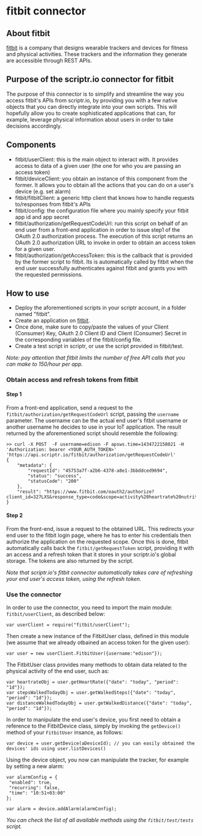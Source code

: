 # fitbit connector
## About fitbit
[fitbit](http://www.fitbit.com/) is a company that designs wearable trackers and devices for fitness and physical activities. 
These trackers and the information they generate are accessible through REST APIs.
## Purpose of the scriptr.io connector for fitbit
The purpose of this connector is to simplify and streamline the way you access fitbit's APIs from scriptr.io, by providing you with a few native objects that you can directly integrate into your own scripts. 
This will hopefully allow you to create sophisticated applications that can, for example, leverage physical information about users in order to take decisions accordingly. 
## Components
- fitbit/userClient: this is the main object to interact with. It provides access to data of a given user (the one for who you are passing an access token)
- fitbit/deviceClient: you obtain an instance of this component from the former. It allows you to obtain all the actions that you can do on a user's device (e.g. set alarm)
- fitbit/fitbitClient: a generic http client that knows how to handle requests to/responses from fitbit's APIs
- fitbit/config: the configuration file where you mainly specify your fitbit app id and app secret
- fitbit/authorization/getRequestCodeUrl: run this script on behalf of an end user from a front-end application in order to issue step1 of the OAuth 2.0 authorization process.
The execution of this script returns an OAuth 2.0 authorization URL to invoke in order to obtain an access token for a given user.
- fitbit/authorization/getAccessToken: this is the callback that is provided by the former script to fitbit. 
Its is automatically called by fitbit when the end user successfully authenticates against fitbit and grants you with the requested
permissions.

## How to use
- Deploy the aforementioned scripts in your scriptr account, in a folder named "fitbit".
- Create an application on [fitbit](https://dev.fitbit.com/apps/new). 
- Once done, make sure to copy/paste the values of your Client (Consumer) Key, OAuth 2.0 Client ID and Client (Consumer) Secret in the corresponding
variables of the fitbit/config file.
- Create a test script in scriptr, or use the script provided in fitbit/test. 

*Note: pay attention that fitbit limits the number of free API calls that you can make to 150/hour per app.*

### Obtain access and refresh tokens from fitbit

#### Step 1
From a front-end application, send a request to the ```fitbit/authorization/getRequestCodeUrl``` script, passing the ```username``` parameter. The username can be the actual end user's fitbit username or another username he decides to use in your IoT application. The result returned by the aforementioned script should resemble the following:

```
>> curl -X POST  -F username=edison -F apsws.time=1434722158021 -H 'Authorization: bearer <YOUR_AUTH_TOKEN>' 'https://api.scriptr.io/fitbit/authorization/getRequestCodeUrl'
{
	"metadata": {
		"requestId": "45753a7f-a2b6-4378-a8e1-3bbddced9694",
		"status": "success",
		"statusCode": "200"
	},
	"result": "https://www.fitbit.com/oauth2/authorize?client_id=327LXS&response_type=code&scope=activity%20heartrate%20nutrition%20profile%20sleep%20weight&state=663250&redirect_uri=https%3A%2F%2Fapi.scriptr.io%2Ffitbit%2Fauthorization%2FgetAccessToken%3Fauth_token%3XRxM1KkZwAzc4Mg%3D%3D"
}
```
#### Step 2

From the front-end, issue a request to the obtained URL. This redirects your end user to the fitbit login page, where he has to enter his credentials then authorize the application on the requested scope. Once this is done, fitbit automatically calls back the ```fitbit/getRequestToken``` script, providing it with an access and a refresh token that it stores in your scriptr.io's global storage. The tokens are also returned by the script.

*Note that scriptr.io's fitbit connector automatically takes care of refreshing your end user's access token, using the refresh token.*

### Use the connector

In order to use the connector, you need to import the main module: ```fitbit/userClient```, as described below:
```
var userClient = require("fitbit/userClient");
```
Then create a new instance of the FitbitUser class, defined in this module (we assume that we already otbained an access token for the given user):
```
var user = new userClient.FitbitUser({username:"edison"});
```
The FitbitUser class provides many methods to obtain data related to the physical activity of the end user, such as:
```
var heartrateObj = user.getHeartRate({"date": "today", "period": "1d"}); 
var stepsWalkedTodayObj = user.getWalkedSteps({"date": "today", "period": "1d"});
var distanceWalkedTodayObj = user.getWalkedDistance({"date": "today", "period": "1d"});
```
In order to manipulate the end user's device, you first need to obtain a reference to the FitbitDevice class, simply by invoking the ```getDevice()``` method of your ```FitbitUser``` insance, as follows:
```
var device = user.getDevice(aDeviceId); // you can easily obtained the devices' ids using user.listDevices()
```
Using the device object, you now can manipulate the tracker, for example by setting a new alarm:
```
var alarmConfig = {
 "enabled": true,
 "recurring": false,
 "time": "10:51+03:00"
};
  
var alarm = device.addAlarm(alarmConfig);
```

*You can check the list of all available methods using the ```fitbit/test/tests``` script.*
